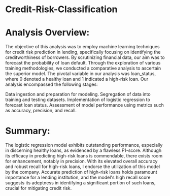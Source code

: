 # Credit-Risk-Classification

# Analysis Overview:
The objective of this analysis was to employ machine learning techniques for credit risk prediction in lending, specifically focusing on identifying the creditworthiness of borrowers. By scrutinizing financial data, our aim was to forecast the probability of loan default. Through the exploration of various training methodologies, we conducted a comparative analysis to ascertain the superior model. The pivotal variable in our analysis was loan_status, where 0 denoted a healthy loan and 1 indicated a high-risk loan. Our analysis encompassed the following stages:

Data ingestion and preparation for modeling.
Segregation of data into training and testing datasets.
Implementation of logistic regression to forecast loan status.
Assessment of model performance using metrics such as accuracy, precision, and recall.

# Summary:
The logistic regression model exhibits outstanding performance, especially in discerning healthy loans, as evidenced by a flawless F1-score. Although its efficacy in predicting high-risk loans is commendable, there exists room for enhancement, notably in precision. With its elevated overall accuracy and robust recall for high-risk loans, I endorse the utilization of this model by the company. Accurate prediction of high-risk loans holds paramount importance for a lending institution, and the model's high recall score suggests its adeptness in identifying a significant portion of such loans, crucial for mitigating credit risk.
